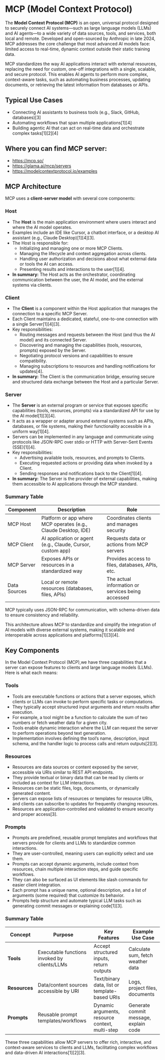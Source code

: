 # MCP (Model Context Protocol)

The **Model Context Protocol (MCP)** is an open, universal protocol designed to securely connect AI systems—such as large language models (LLMs) and AI agents—to a wide variety of data sources, tools, and services, both local and remote. Developed and open-sourced by Anthropic in late 2024, MCP addresses the core challenge that most advanced AI models face: limited access to real-time, dynamic context outside their static training data.

MCP standardizes the way AI applications interact with external resources, replacing the need for custom, one-off integrations with a single, scalable, and secure protocol. This enables AI agents to perform more complex, context-aware tasks, such as automating business processes, updating documents, or retrieving the latest information from databases or APIs.

## Typical Use Cases

- Connecting AI assistants to business tools (e.g., Slack, GitHub, databases)[3]
- Automating workflows that span multiple applications[1][4]
- Building agentic AI that can act on real-time data and orchestrate complex tasks[1][2][4]


## Where you can find MCP server:

- https://mcp.so/
- https://glama.ai/mcp/servers
- https://modelcontextprotocol.io/examples

## MCP Architecture

MCP uses a **client-server model** with several core components:

### **Host**

- The **Host** is the main application environment where users interact and where the AI model operates.  
- Examples include an IDE like Cursor, a chatbot interface, or a desktop AI assistant (e.g., Claude Desktop)[1][4][3].
- The Host is responsible for:
  - Initializing and managing one or more MCP Clients.
  - Managing the lifecycle and context aggregation across clients.
  - Handling user authorization and decisions about what external data or tools the AI can access.
  - Presenting results and interactions to the user[1][4].
- **In summary:** The Host acts as the orchestrator, coordinating communication between the user, the AI model, and the external systems via clients.

### **Client**

- The **Client** is a component within the Host application that manages the connection to a specific MCP Server.  
- Each Client maintains a dedicated, stateful, one-to-one connection with a single Server[1][4][3].
- Key responsibilities:
  - Routing messages and requests between the Host (and thus the AI model) and its connected Server.
  - Discovering and managing the capabilities (tools, resources, prompts) exposed by the Server.
  - Negotiating protocol versions and capabilities to ensure compatibility.
  - Managing subscriptions to resources and handling notifications for updates[4].
- **In summary:** The Client is the communication bridge, ensuring secure and structured data exchange between the Host and a particular Server.

### **Server**

- The **Server** is an external program or service that exposes specific capabilities (tools, resources, prompts) via a standardized API for use by the AI model[1][3][4].
- It acts as a wrapper or adapter around external systems such as APIs, databases, or file systems, making their functionality accessible in a uniform way[1][4].
- Servers can be implemented in any language and communicate using protocols like JSON-RPC over stdio or HTTP with Server-Sent Events (SSE)[1][4].
- Key responsibilities:
  - Advertising available tools, resources, and prompts to Clients.
  - Executing requested actions or providing data when invoked by a Client.
  - Sending responses and notifications back to the Client[1][4].
- **In summary:** The Server is the provider of external capabilities, making them accessible to AI applications through the MCP standard.

### **Summary Table**

| Component      | Description                                                      | Role                                              |
|----------------|------------------------------------------------------------------|---------------------------------------------------|
| MCP Host       | Platform or app where MCP operates (e.g., Claude Desktop, IDE)   | Coordinates clients and manages security           |
| MCP Client     | AI application or agent (e.g., Claude, Cursor, custom app)       | Requests data or actions from MCP servers          |
| MCP Server     | Exposes APIs or resources in a standardized way                  | Provides access to files, databases, APIs, etc.    |
| Data Sources   | Local or remote resources (databases, files, APIs)               | The actual information or services being accessed  |

MCP typically uses JSON-RPC for communication, with schema-driven data to ensure consistency and reliability.

This architecture allows MCP to standardize and simplify the integration of AI models with diverse external systems, making it scalable and interoperable across applications and platforms[1][3][4].

## Key Components

In the Model Context Protocol (MCP),we have three capabilities that a server can expose features to clients and large language models (LLMs). Here is what each means:

### Tools
- Tools are executable functions or actions that a server exposes, which clients or LLMs can invoke to perform specific tasks or computations.  
- They typically accept structured input arguments and return results after execution.  
- For example, a tool might be a function to calculate the sum of two numbers or fetch weather data for a given city.  
- Tools enable dynamic interaction where the LLM can request the server to perform operations beyond text generation.  
- Implementation involves defining the tool’s name, description, input schema, and the handler logic to process calls and return outputs[2][3].

### Resources
- Resources are data sources or content exposed by the server, accessible via URIs similar to REST API endpoints.  
- They provide textual or binary data that can be read by clients or included as context for LLM interactions.  
- Resources can be static files, logs, documents, or dynamically generated content.  
- Servers can expose lists of resources or templates for resource URIs, and clients can subscribe to updates for frequently changing resources.  
- Resources are application-controlled and validated to ensure security and proper access[3].

### Prompts
- Prompts are predefined, reusable prompt templates and workflows that servers provide for clients and LLMs to standardize common interactions.  
- They are user-controlled, meaning users can explicitly select and use them.  
- Prompts can accept dynamic arguments, include context from resources, chain multiple interaction steps, and guide specific workflows.  
- They can also be surfaced as UI elements like slash commands for easier client integration.  
- Each prompt has a unique name, optional description, and a list of arguments (some required) that customize its behavior.  
- Prompts help structure and automate typical LLM tasks such as generating commit messages or explaining code[1][3].

### Summary Table

| Concept   | Purpose                                  | Key Features                                   | Example Use Case                        |
|-----------|------------------------------------------|-----------------------------------------------|---------------------------------------|
| **Tools**    | Executable functions invoked by clients/LLMs | Accept structured inputs, return outputs      | Calculate sum, fetch weather data     |
| **Resources**| Data/content sources accessible by URI     | Text/binary data, list or template-based URIs | Logs, project files, documents        |
| **Prompts**  | Reusable prompt templates/workflows        | Dynamic arguments, resource context, multi-step | Generate commit message, explain code |

These three capabilities allow MCP servers to offer rich, interactive, and context-aware services to clients and LLMs, facilitating complex workflows and data-driven AI interactions[1][2][3].
